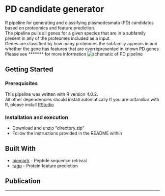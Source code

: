 # PD candidate generator
R pipeline for generating and classifying plasmodesmata (PD) candidates based on proteomics and feature prediction.  
The pipeline pulls all genes for a given species that are in a subfamily present in any of the proteomes included as a input.  
Genes are classified by how many proteomes the subfamily appears in and whether the gene has features that are overrepresented in known PD genes
Please see ******* for more information
![schematic of PD pipeline](https://github.com/PhilPlantMan/PD-candidate-generator/blob/main/Figure%201.png)

## Getting Started

### Prerequisites

This pipeline was written with R version 4.0.2.  
All other dependencies should install automatically
If you are unfamiliar with R, please install [RStudio](https://rstudio.com/products/rstudio/download/)

### Installation and execution

* Download and unzip "directory.zip"
* Follow the instructions provided in the README within

## Built With

* [biomartr](https://github.com/ropensci/biomartr) - Peptide sequence retrivial
* [ragp](https://github.com/missuse/ragp) - Protein feature prediction

## Publication

**********
